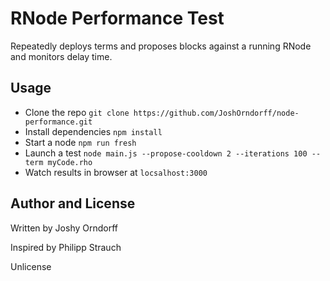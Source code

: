 # RNode Performance Test

Repeatedly deploys terms and proposes blocks against a running RNode and monitors delay time.

## Usage
* Clone the repo `git clone https://github.com/JoshOrndorff/node-performance.git`
* Install dependencies `npm install`
* Start a node `npm run fresh`
* Launch a test `node main.js --propose-cooldown 2 --iterations 100 --term myCode.rho`
* Watch results in browser at `locsalhost:3000`

## Author and License
Written by Joshy Orndorff

Inspired by Philipp Strauch

Unlicense
